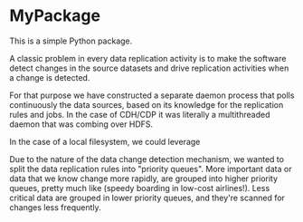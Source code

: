 # MyPackage

This is a simple Python package.


A classic problem in every data replication activity is to make the software detect changes in the source datasets and drive replication activities when a change is detected. 

For that purpose we have constructed a separate daemon process that polls continuously the data sources, based on its knowledge for the replication rules and jobs. In the case of CDH/CDP it was literally a multithreaded daemon that was combing over HDFS.

In the case of a local filesystem, we could leverage 

Due to the nature of the data change detection mechanism, we wanted to split the data replication rules into "priority queues". More important data or data that we know change more rapidly, are grouped into higher priority queues, pretty much like (speedy boarding in low-cost airlines!). Less critical data are grouped in lower priority queues, and they're scanned for changes less frequently.

